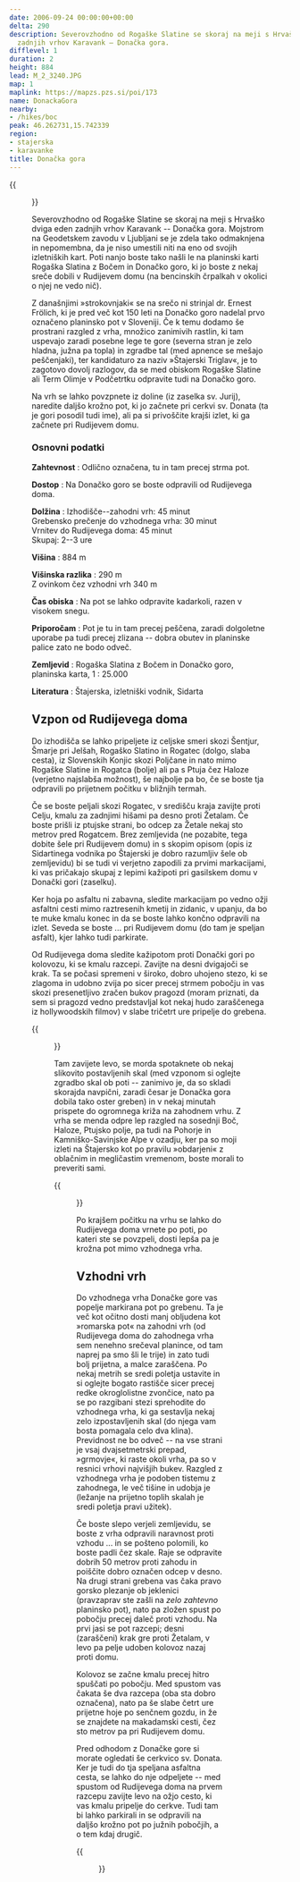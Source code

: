 ```yaml
---
date: 2006-09-24 00:00:00+00:00
delta: 290
description: Severovzhodno od Rogaške Slatine se skoraj na meji s Hrvaško dviga eden
  zadnjih vrhov Karavank – Donačka gora.
difflevel: 1
duration: 2
height: 884
lead: M_2_3240.JPG
map: 1
maplink: https://mapzs.pzs.si/poi/173
name: DonackaGora
nearby:
- /hikes/boc
peak: 46.262731,15.742339
region:
- stajerska
- karavanke
title: Donačka gora
---
```

{{<figure src="M_2_3240.JPG">}}

Severovzhodno od Rogaške Slatine se skoraj na meji s Hrvaško dviga eden zadnjih vrhov Karavank -- Donačka gora. Mojstrom na Geodetskem zavodu v Ljubljani se je zdela tako odmaknjena in nepomembna, da je niso umestili niti na eno od svojih izletniških kart. Poti nanjo boste tako našli le na planinski karti Rogaška Slatina z Bočem in Donačko goro, ki jo boste z nekaj sreče dobili v Rudijevem domu (na bencinskih črpalkah v okolici o njej ne vedo nič).

Z današnjimi »strokovnjaki« se na srečo ni strinjal dr. Ernest Frölich, ki je pred več kot 150 leti na Donačko goro nadelal prvo označeno planinsko pot v Sloveniji. Če k temu dodamo še prostrani razgled z vrha, množico zanimivih rastlin, ki tam uspevajo zaradi posebne lege te gore (severna stran je zelo hladna, južna pa topla) in zgradbe tal (med apnence se mešajo peščenjaki), ter kandidaturo za naziv »Štajerski Triglav«, je to zagotovo dovolj razlogov, da se med obiskom Rogaške Slatine ali Term Olimje v Podčetrtku odpravite tudi na Donačko goro.

Na vrh se lahko povzpnete iz doline (iz zaselka sv. Jurij), naredite daljšo krožno pot, ki jo začnete pri cerkvi sv. Donata (ta je gori posodil tudi ime), ali pa si privoščite krajši izlet, ki ga začnete pri Rudijevem domu.

### Osnovni podatki

**Zahtevnost**
:   Odlično označena, tu in tam precej strma pot.

**Dostop**
:   Na Donačko goro se boste odpravili od Rudijevega doma.

**Dolžina**
:   Izhodišče--zahodni vrh: 45 minut\
    Grebensko prečenje do vzhodnega vrha: 30 minut\
    Vrnitev do Rudijevega doma: 45 minut\
    Skupaj: 2--3 ure

**Višina**
:   884 m

**Višinska razlika**
:   290 m\
    Z ovinkom čez vzhodni vrh 340 m

**Čas obiska**
:   Na pot se lahko odpravite kadarkoli, razen v visokem snegu.

**Priporočam**
:   Pot je tu in tam precej peščena, zaradi dolgoletne uporabe pa tudi precej zlizana -- dobra obutev in planinske palice zato ne bodo odveč.

**Zemljevid**
:   Rogaška Slatina z Bočem in Donačko goro, planinska karta, 1 : 25.000

**Literatura**
:   Štajerska, izletniški vodnik, Sidarta

Vzpon od Rudijevega doma
------------------------

Do izhodišča se lahko pripeljete iz celjske smeri skozi Šentjur, Šmarje pri Jelšah, Rogaško Slatino in Rogatec (dolgo, slaba cesta), iz Slovenskih Konjic skozi Poljčane in nato mimo Rogaške Slatine in Rogatca (bolje) ali pa s Ptuja čez Haloze (verjetno najslabša možnost), še najbolje pa bo, če se boste tja odpravili po prijetnem počitku v bližnjih termah.

Če se boste peljali skozi Rogatec, v središču kraja zavijte proti Celju, kmalu za zadnjimi hišami pa desno proti Žetalam. Če boste prišli iz ptujske strani, bo odcep za Žetale nekaj sto metrov pred Rogatcem. Brez zemljevida (ne pozabite, tega dobite šele pri Rudijevem domu) in s skopim opisom (opis iz Sidartinega vodnika po Štajerski je dobro razumljiv šele ob zemljevidu) bi se tudi vi verjetno zapodili za prvimi markacijami, ki vas pričakajo skupaj z lepimi kažipoti pri gasilskem domu v Donački gori (zaselku).

Ker hoja po asfaltu ni zabavna, sledite markacijam po vedno ožji asfaltni cesti mimo raztresenih kmetij in zidanic, v upanju, da bo te muke kmalu konec in da se boste lahko končno odpravili na izlet. Seveda se boste \... pri Rudijevem domu (do tam je speljan asfalt), kjer lahko tudi parkirate.

Od Rudijevega doma sledite kažipotom proti Donački gori po kolovozu, ki se kmalu razcepi. Zavijte na desni dvigajoči se krak. Ta se počasi spremeni v široko, dobro uhojeno stezo, ki se zlagoma in udobno zvija po sicer precej strmem pobočju in vas skozi presenetljivo zračen bukov pragozd (moram priznati, da sem si pragozd vedno predstavljal kot nekaj hudo zaraščenega iz hollywoodskih filmov) v slabe tričetrt ure pripelje do grebena.

{{<figure src="M_2_3242.JPG" caption="Pragozd na severnih pobočjih">}}

Tam zavijete levo, se morda spotaknete ob nekaj slikovito postavljenih skal (med vzponom si oglejte zgradbo skal ob poti -- zanimivo je, da so skladi skorajda navpični, zaradi česar je Donačka gora dobila tako oster greben) in v nekaj minutah prispete do ogromnega križa na zahodnem vrhu. Z vrha se menda odpre lep razgled na sosednji Boč, Haloze, Ptujsko polje, pa tudi na Pohorje in Kamniško-Savinjske Alpe v ozadju, ker pa so moji izleti na Štajersko kot po pravilu »obdarjeni« z oblačnim in megličastim vremenom, boste morali to preveriti sami.

{{<figure src="M_2_3243.JPG" caption="Križ na vrhu">}}

Po krajšem počitku na vrhu se lahko do Rudijevega doma vrnete po poti, po kateri ste se povzpeli, dosti lepša pa je krožna pot mimo vzhodnega vrha.

Vzhodni vrh
-----------

Do vzhodnega vrha Donačke gore vas popelje markirana pot po grebenu. Ta je več kot očitno dosti manj obljudena kot »romarska pot« na zahodni vrh (od Rudijevega doma do zahodnega vrha sem nenehno srečeval planince, od tam naprej pa smo šli le trije) in zato tudi bolj prijetna, a malce zaraščena. Po nekaj metrih se sredi poletja ustavite in si oglejte bogato rastišče sicer precej redke okroglolistne zvončice, nato pa se po razgibani stezi sprehodite do vzhodnega vrha, ki ga sestavlja nekaj zelo izpostavljenih skal (do njega vam bosta pomagala celo dva klina). Previdnost ne bo odveč -- na vse strani je vsaj dvajsetmetrski prepad, »grmovje«, ki raste okoli vrha, pa so v resnici vrhovi najvišjih bukev. Razgled z vzhodnega vrha je podoben tistemu z zahodnega, le več tišine in udobja je (ležanje na prijetno toplih skalah je sredi poletja pravi užitek).

Če boste slepo verjeli zemljevidu, se boste z vrha odpravili naravnost proti vzhodu \... in se pošteno polomili, ko boste padli čez skale. Raje se odpravite dobrih 50 metrov proti zahodu in poiščite dobro označen odcep v desno. Na drugi strani grebena vas čaka pravo gorsko plezanje ob jeklenici (pravzaprav ste zašli na *zelo zahtevno* planinsko pot), nato pa zložen spust po pobočju precej daleč proti vzhodu. Na prvi jasi se pot razcepi; desni (zaraščeni) krak gre proti Žetalam, v levo pa pelje udoben kolovoz nazaj proti domu.

Kolovoz se začne kmalu precej hitro spuščati po pobočju. Med spustom vas čakata še dva razcepa (oba sta dobro označena), nato pa še slabe četrt ure prijetne hoje po senčnem gozdu, in že se znajdete na makadamski cesti, čez sto metrov pa pri Rudijevem domu.

Pred odhodom z Donačke gore si morate ogledati še cerkvico sv. Donata. Ker je tudi do tja speljana asfaltna cesta, se lahko do nje odpeljete -- med spustom od Rudijevega doma na prvem razcepu zavijte levo na ožjo cesto, ki vas kmalu pripelje do cerkve. Tudi tam bi lahko parkirali in se odpravili na daljšo krožno pot po južnih pobočjih, a o tem kdaj drugič.

{{<figure src="M_2_3257.JPG" caption="Sveti Donat">}}

